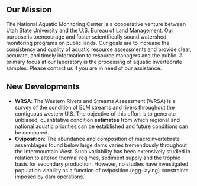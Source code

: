 ---
---

## Our Mission

The National Aquatic Monitoring Center is a cooperative venture between Utah State University and the U.S. Bureau of Land Management. Our purpose is toencourage and foster scientifically sound watershed monitoring programs on public lands. Our goals are to increase the consistency and quality of aquatic resource assessments and provide clear, accurate, and timely information to resource managers and the public. A primary focus at our laboratory is the processing of aquatic invertebrate samples. Please contact us if you are in need of our assistance.

## New Developments

- **WRSA**: The Western Rivers and Streams Assessment (WRSA) is a survey of the condition of BLM streams and rivers throughout the contiguous western U.S. The objective of this effort is to generate unbiased, quantitative condition **estimates** from which regional and national aquatic priorities can be established and future conditions can be compared.
- **Oviposition**: The abundance and composition of macroinvertebrate assemblages found below large dams varies tremendously throughout the Intermountain West. Such variability has been extensively studied in relation to altered thermal regimes, sediment supply and the trophic basis for secondary production. However, no studies have investigated population viability as a function of oviposition (egg-laying) constraints imposed by dam operations.
